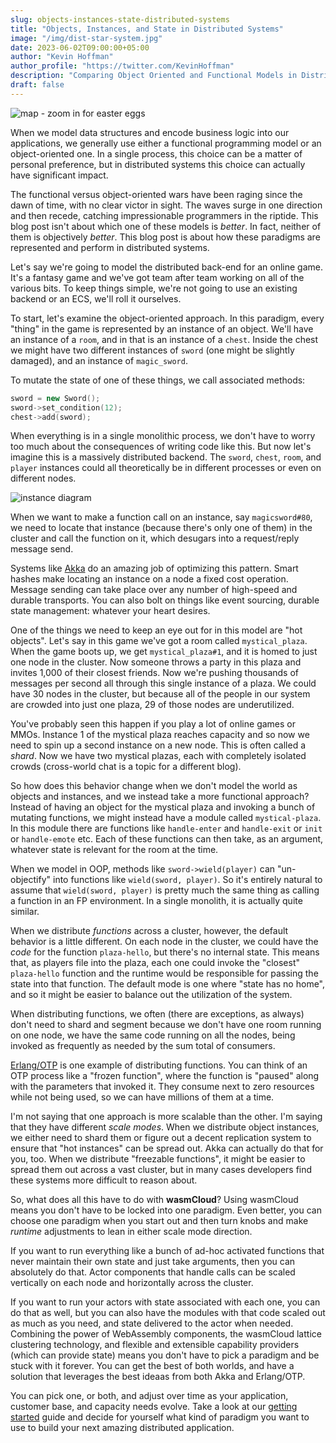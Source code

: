 ```yaml
---
slug: objects-instances-state-distributed-systems
title: "Objects, Instances, and State in Distributed Systems"
image: "/img/dist-star-system.jpg"
date: 2023-06-02T09:00:00+05:00
author: "Kevin Hoffman"
author_profile: "https://twitter.com/KevinHoffman"
description: "Comparing Object Oriented and Functional Models in Distributed Systems"
draft: false
---
```


![map - zoom in for easter eggs](/img/dist-star-system.jpg)


When we model data structures and encode business logic into our applications, we generally use either a functional programming model or an object-oriented one. In a single process, this choice can be a matter of personal preference, but in distributed systems this choice can actually have significant impact.

<!-- truncate -->

The functional versus object-oriented wars have been raging since the dawn of time, with no clear victor in sight. The waves surge in one direction and then recede, catching impressionable programmers in the riptide. This blog post isn't about which one of these models is _better_. In fact, neither of them is objectively _better_. This blog post is about how these paradigms are represented and perform in distributed systems.

Let's say we're going to model the distributed back-end for an online game. It's a fantasy game and we've got team after team working on all of the various bits. To keep things simple, we're not going to use an existing backend or an ECS, we'll roll it ourselves.

To start, let's examine the object-oriented approach. In this paradigm, every "thing" in the game is represented by an instance of an object. We'll have an instance of a `room`, and in that is an instance of a `chest`. Inside the chest we might have two different instances of `sword` (one might be slightly damaged), and an instance of `magic_sword`.

To mutate the state of one of these things, we call associated methods:

```cpp
sword = new Sword();
sword->set_condition(12);
chest->add(sword);
```
When everything is in a single monolithic process, we don't have to worry too much about the consequences of writing code like this. But now let's imagine this is a massively distributed backend. The `sword`, `chest`, `room`, and `player` instances could all theoretically be in different processes or even on different nodes.

![instance diagram](/img/ds_object_instances.png)

When we want to make a function call on an instance, say `magicsword#80`, we need to locate that instance (because there's only one of them) in the cluster and call the function on it, which desugars into a request/reply message send.

Systems like [Akka](https://akka.io) do an amazing job of optimizing this pattern. Smart hashes make locating an instance on a node a fixed cost operation. Message sending can take place over any number of high-speed and durable transports. You can also bolt on things like event sourcing, durable state management: whatever your heart desires.

One of the things we need to keep an eye out for in this model are "hot objects". Let's say in this game we've got a room called `mystical_plaza`. When the game boots up, we get `mystical_plaza#1`, and it is homed to just one node in the cluster. Now someone throws a party in this plaza and invites 1,000 of their closest friends. Now we're pushing thousands of messages per second all through this single instance of a plaza. We could have 30 nodes in the cluster, but because all of the people in our system are crowded into just one plaza, 29 of those nodes are underutilized.

You've probably seen this happen if you play a lot of online games or MMOs. Instance 1 of the mystical plaza reaches capacity and so now we need to spin up a second instance on a new node. This is often called a _shard_. Now we have two mystical plazas, each with completely isolated crowds (cross-world chat is a topic for a different blog).

So how does this behavior change when we don't model the world as objects and instances, and we instead take a more functional approach? Instead of having an object for the mystical plaza and invoking a bunch of mutating functions, we might instead have a module called `mystical-plaza`. In this module there are functions like `handle-enter` and `handle-exit` or `init` or `handle-emote` etc. Each of these functions can then take, as an argument, whatever state is relevant for the room at the time.

When we model in OOP, methods like `sword->wield(player)` can "un-objectify" into functions like `wield(sword, player)`. So it's entirely natural to assume that `wield(sword, player)` is pretty much the same thing as calling a function in an FP environment. In a single monolith, it is actually quite similar.

When we distribute _functions_ across a cluster, however, the default behavior is a little different. On each node in the cluster, we could have the _code_ for the function `plaza-hello`, but there's no internal state. This means that, as players file into the plaza, each one could invoke the "closest" `plaza-hello` function and the runtime would be responsible for passing the state into that function. The default mode is one where "state has no home", and so it might be easier to balance out the utilization of the system.

When distributing functions, we often (there are exceptions, as always) don't need to shard and segment because we don't have one room running on one node, we have the same code running on all the nodes, being invoked as frequently as needed by the sum total of consumers.

[Erlang/OTP](https://www.erlang.org) is one example of distributing functions. You can think of an OTP process like a "frozen function", where the function is "paused" along with the parameters that invoked it. They consume next to zero resources while not being used, so we can have millions of them at a time.

I'm not saying that one approach is more scalable than the other. I'm saying that they have different _scale modes_. When we distribute object instances, we either need to shard them or figure out a decent replication system to ensure that "hot instances" can be spread out. Akka can actually do that for you, too. When we distribute "freezable functions", it might be easier to spread them out across a vast cluster, but in many cases developers find these systems more difficult to reason about.

So, what does all this have to do with **wasmCloud**? Using wasmCloud means you don't have to be locked into one paradigm. Even better, you can choose one paradigm when you start out and then turn knobs and make _runtime_ adjustments to lean in either scale mode direction.

If you want to run everything like a bunch of ad-hoc activated functions that never maintain their own state and just take arguments, then you can absolutely do that. Actor components that handle calls can be scaled vertically on each node and horizontally across the cluster.

If you want to run your actors with state associated with each one, you can do that as well, but you can also have the modules with that code scaled out as much as you need, and state delivered to the actor when needed. Combining the power of WebAssembly components, the wasmCloud lattice clustering technology, and flexible and extensible capability providers (which can provide state) means you don't have to pick a paradigm and be stuck with it forever. You can get the best of both worlds, and have a solution that leverages the best ideaas from both Akka and Erlang/OTP.

You can pick one, or both, and adjust over time as your application, customer base, and capacity needs evolve. Take a look at our [getting started](/docs/category/getting-started) guide and decide for yourself what kind of paradigm you want to use to build your next amazing distributed application.